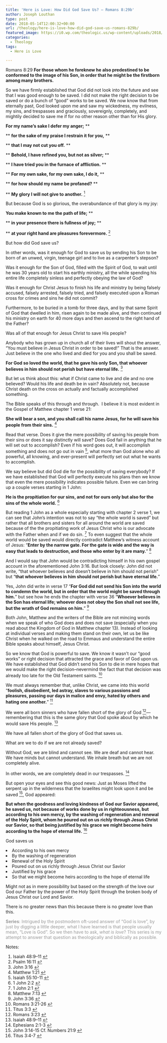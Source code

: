 ```yaml
---
title: 'Here is Love: How Did God Save Us? – Romans 8:29b'
author: Joseph Louthan
type: post
date: 2018-05-14T12:00:32+00:00
url: /theology/here-is-love-how-did-god-save-us-romans-829b/
featured_image: https://i0.wp.com/theologic.us/wp-content/uploads/2018/05/brazen-serpent-e1450126518962.jpg?resize=451%2C337
categories:
  - Theology
tags:
  - Here is Love

---
```

<span style="font-weight: 400;">Romans 8:29</span> **For those whom he foreknew he also predestined to be conformed to the image of his Son, in order that he might be the firstborn among many brothers.** 

<span style="font-weight: 400;">So we have firmly established that God did not look into the future and see that I was good enough to be saved. I did not make the right decision to be saved or do a bunch of “good” works to be saved. We now know that from eternally past, God looked upon me and saw my wickedness, my evilness, my sins, and trespasses and graciously, sovereignly, completely, and mightily decided to save me if for no other reason other than for His glory.</span>

**For my name’s sake I defer my anger;** **
  
** **for the sake of my praise I restrain it for you,** **
  
** **that I may not cut you off.** **
  
** **Behold, I have refined you, but not as silver;** **
  
** **I have tried you in the furnace of affliction.** **
  
** **For my own sake, for my own sake, I do it,** **
  
** **for how should my name be profaned?** **
  
** **My glory I will not give to another.** <span style="font-weight: 400;"><a class="simple-footnote" title="Isaiah 48:9–11" id="return-note-3318-1" href="#note-3318-1"><sup>1</sup></a></span>

<span style="font-weight: 400;">But because God is so glorious, the overabundance of that glory is my joy:</span>

**You make known to me the path of life;** **
  
** **in your presence there is fullness of joy;** **
  
** **at your right hand are pleasures forevermore.** <span style="font-weight: 400;"><a class="simple-footnote" title="Psalm 16:11" id="return-note-3318-2" href="#note-3318-2"><sup>2</sup></a></span>

But how did God save us?

In other words, was it enough for God to save us by sending his Son to be born of an unwed, virgin, teenage girl and to live as a carpenter&#8217;s stepson?

Was it enough for the Son of God, filled with the Spirit of God, to wait until he was 30 years old to start his earthly ministry, all the while spending his entire life completely sinless and perfectly obeying the law of God?

Was it enough for Christ Jesus to finish his life and ministry by being<span style="font-weight: 400; color: #ff6600;"> </span><span style="font-weight: 400;">falsely accused, falsely arrested, falsely tried, and falsely executed upon a Roman cross for crimes and sins he did not commit? </span>

<span style="font-weight: 400;">Furthermore, to be buried in a tomb for three days, and by that same Spirit of God that dwelled in him, risen again to be made alive, and then continued his ministry on earth for 40 more days and then ascend to the right hand of the Father?</span>

Was all of that enough for Jesus Christ to save His people?

<span style="font-weight: 400;">Anybody who has grown up in church all of their lives will shout the answer, “You must believe in Jesus Christ in order to be saved!” That is the answer. Just believe in the one who lived and died for you and you shall be saved.</span>

**For God so loved the world, that he gave his only Son, that whoever believes in him should not perish but have eternal life.** <span style="font-weight: 400;"><a class="simple-footnote" title="John 3:16" id="return-note-3318-3" href="#note-3318-3"><sup>3</sup></a></span>

<span style="font-weight: 400;">But let us think about this: what if Christ came to live and die and no one believed? Would his life and death be in vain? Absolutely not, because Christ death on the cross on actually and factually accomplished something.</span>

<span style="font-weight: 400;">The Bible speaks of this through and through.  I believe it is most evident in the Gospel of Matthew chapter 1 verse 21:</span>

**She will bear a son, and you shall call his name Jesus, for he will save his people from their sins.** <span style="font-weight: 400;"><a class="simple-footnote" title="Matthew 1:21" id="return-note-3318-4" href="#note-3318-4"><sup>4</sup></a></span>

<span style="font-weight: 400;">Read that verse. Does it give the mere possibility of saving his people from their sins or does it say distinctly will save? Does God fail in anything that he will set out to accomplish? Even if his word goes out, it will accomplish something and does not go out in vain <a class="simple-footnote" title="Isaiah 55:10-11" id="return-note-3318-5" href="#note-3318-5"><sup>5</sup></a>, what more than God alone who all powerful, all knowing, and ever-present will perfectly set out what he wants to accomplish.</span>

<span style="font-weight: 400;">We say believe but did God die for the possibility of saving everybody? If we have established that God will perfectly execute his plans then we know that even the mere possibility indicates possible failure. Even we can bring up a couple verses starting in 1 John:</span>

**He is the propitiation for our sins, and not for ours only but also for the sins of the whole world.** <span style="font-weight: 400;"><a class="simple-footnote" title="1 John 2:2" id="return-note-3318-6" href="#note-3318-6"><sup>6</sup></a></span>

<span style="font-weight: 400;">But reading 1 John as a whole especially starting with chapter 2 verse 1, we can see that John&#8217;s intention was not to say “the whole world is saved” but rather that all brothers and sisters for all around the world are saved because of the the propitiating work of Jesus Christ who is our advocate with the Father when and if we do sin. <a class="simple-footnote" title="1 John 2:1" id="return-note-3318-7" href="#note-3318-7"><sup>7</sup></a> To even suggest that the whole world would be saved would directly contradict Matthew’s witness account of Jesus: “</span>**Enter by the narrow gate. For the gate is wide and the way is easy that leads to destruction, and those who enter by it are many.**<span style="font-weight: 400;">” <a class="simple-footnote" title="Matthew 7:13" id="return-note-3318-8" href="#note-3318-8"><sup>8</sup></a></span>

<span style="font-weight: 400;">And I would say that John would be contradicting himself in his own gospel account in the aforementioned John 3:16. But l</span><span style="font-weight: 400;">ook closely: John did not write, “that whoever believes and doesn’t believe in him should not perish” but “</span>**that whoever believes in him should not perish but have eternal life.**<span style="font-weight: 400;">”</span>

<span style="font-weight: 400;">Yes, John did write in verse 17 “</span>**For God did not send his Son into the world to condemn the world, but in order that the world might be saved through him.**<span style="font-weight: 400;">” but see how he ends the chapter with verse 36 “</span>**Whoever believes in the Son has eternal life; whoever does not obey the Son shall not see life, but the wrath of God remains on him.**<span style="font-weight: 400;">” <a class="simple-footnote" title="John 3:36" id="return-note-3318-9" href="#note-3318-9"><sup>9</sup></a></span>

<span style="font-weight: 400;">Both John, Matthew and the writers of the Bible are not mincing words when we speak of who God does and does not save (especially when you read about the Kingdom of God in Matthew chapter 13). Instead of looking at individual verses and making them stand on their own, let us be like Christ when he walked on the road to Emmaus and understand the entire Bible speaks about himself, Jesus Christ.</span>

<span style="font-weight: 400;">So we know that God is powerful to save. We know it wasn’t our “good works” or right decision that attracted the grace and favor of God upon us. We have established that God didn’t send his Son to die in mere hopes that we would make the right decision&#8211;nevermind the fact that that decision was already too late for the Old Testament saints. <a class="simple-footnote" title="Romans 3:21-26" id="return-note-3318-10" href="#note-3318-10"><sup>10</sup></a></span>

<span style="font-weight: 400;">We must always remember that, unlike Christ, we came into this world “<strong>foolish, disobedient, led astray, slaves to various passions and pleasures, passing our days in malice and envy, hated by others and hating one another.</strong>” <a class="simple-footnote" title="Titus 3:3" id="return-note-3318-11" href="#note-3318-11"><sup>11</sup></a></span>

<span style="font-weight: 400;">We were all born sinners who have fallen short of the glory of God <a class="simple-footnote" title="Romans 3:23" id="return-note-3318-12" href="#note-3318-12"><sup>12</sup></a>&#8212; remembering that this is the same glory that God spoke about by which he would save His people. <a class="simple-footnote" title="Isaiah 48:9–11" id="return-note-3318-13" href="#note-3318-13"><sup>13</sup></a></span>

<span style="font-weight: 400;">We have all fallen short of the glory of God that saves us.</span>

<span style="font-weight: 400;">What are we to do if we are not already saved?</span>

<span style="font-weight: 400;">Without God, we are blind and cannot see. We are deaf and cannot hear. We have minds but cannot understand. We inhale breath but we are not completely alive.</span>

<span style="font-weight: 400;">In other words, we are completely dead in our trespasses. <a class="simple-footnote" title="Ephesians 2:1-3" id="return-note-3318-14" href="#note-3318-14"><sup>14</sup></a></span>

<span style="font-weight: 400;">But open your eyes and see this good news: </span><span style="font-weight: 400;">Just as Moses lifted the serpent up in the wilderness that the Israelites might look upon it and be saved <a class="simple-footnote" title="John 3:14-15 Cf. Numbers 21:9" id="return-note-3318-15" href="#note-3318-15"><sup>15</sup></a>, God appeared:</span>

**But when the goodness and loving kindness of God our Savior appeared, he saved us, not because of works done by us in righteousness, but according to his own mercy, by the washing of regeneration and renewal of the Holy Spirit, whom he poured out on us richly through Jesus Christ our Savior, so that being justified by his grace we might become heirs according to the hope of eternal life.** <span style="font-weight: 400;"><a class="simple-footnote" title="Titus 3:4-7" id="return-note-3318-16" href="#note-3318-16"><sup>16</sup></a></span>

<span style="font-weight: 400;">God saves us</span>

<li style="font-weight: 400;">
  <span style="font-weight: 400;">According to his own mercy</span>
</li>
<li style="font-weight: 400;">
  <span style="font-weight: 400;">By the washing of regeneration</span>
</li>
<li style="font-weight: 400;">
  <span style="font-weight: 400;">Renewal of the Holy Spirit</span>
</li>
<li style="font-weight: 400;">
  <span style="font-weight: 400;">Poured out on us richly through Jesus Christ our Savior</span>
</li>
<li style="font-weight: 400;">
  <span style="font-weight: 400;">Justified by his grace</span>
</li>
<li style="font-weight: 400;">
  <span style="font-weight: 400;">So that we might become heirs according to the hope of eternal life</span>
</li>

<span style="font-weight: 400;">Might not as in mere possibility but based on the strength of the love our God our Father by the power of the Holy Spirit through the broken body of Jesus Christ our Lord and Savior.</span>

<span style="font-weight: 400;">There is no greater news than this because there is no greater love than this.</span>

<span style="color: #999999;"><b>Series</b><span style="font-weight: 400;">: Intrigued by the postmodern oft-used answer of “God is love”, by just by digging a little deeper, what I have learned is that people usually mean, “Love is God”. So we then have to ask, </span><i><span style="font-weight: 400;">what is love</span></i><span style="font-weight: 400;">? This series is my attempt to answer that question as theologically and biblically as possible.</span></span>

<div class="simple-footnotes">
  <p class="notes">
    Notes:
  </p>
  
  <ol>
    <li id="note-3318-1">
      Isaiah 48:9–11 <a href="#return-note-3318-1">&#8617;</a>
    </li>
    <li id="note-3318-2">
      Psalm 16:11 <a href="#return-note-3318-2">&#8617;</a>
    </li>
    <li id="note-3318-3">
      John 3:16 <a href="#return-note-3318-3">&#8617;</a>
    </li>
    <li id="note-3318-4">
      Matthew 1:21 <a href="#return-note-3318-4">&#8617;</a>
    </li>
    <li id="note-3318-5">
      Isaiah 55:10-11 <a href="#return-note-3318-5">&#8617;</a>
    </li>
    <li id="note-3318-6">
      1 John 2:2 <a href="#return-note-3318-6">&#8617;</a>
    </li>
    <li id="note-3318-7">
      1 John 2:1 <a href="#return-note-3318-7">&#8617;</a>
    </li>
    <li id="note-3318-8">
      Matthew 7:13 <a href="#return-note-3318-8">&#8617;</a>
    </li>
    <li id="note-3318-9">
      John 3:36 <a href="#return-note-3318-9">&#8617;</a>
    </li>
    <li id="note-3318-10">
      Romans 3:21-26 <a href="#return-note-3318-10">&#8617;</a>
    </li>
    <li id="note-3318-11">
      Titus 3:3 <a href="#return-note-3318-11">&#8617;</a>
    </li>
    <li id="note-3318-12">
      Romans 3:23 <a href="#return-note-3318-12">&#8617;</a>
    </li>
    <li id="note-3318-13">
      Isaiah 48:9–11 <a href="#return-note-3318-13">&#8617;</a>
    </li>
    <li id="note-3318-14">
      Ephesians 2:1-3 <a href="#return-note-3318-14">&#8617;</a>
    </li>
    <li id="note-3318-15">
      John 3:14-15 Cf. Numbers 21:9 <a href="#return-note-3318-15">&#8617;</a>
    </li>
    <li id="note-3318-16">
      Titus 3:4-7 <a href="#return-note-3318-16">&#8617;</a>
    </li>
  </ol>
</div>